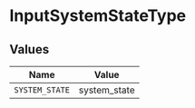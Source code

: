# InputSystemStateType


## Values

| Name           | Value          |
| -------------- | -------------- |
| `SYSTEM_STATE` | system_state   |